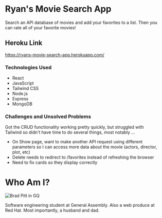 # Ryan's Movie Search App
Search an API database of movies and add your favorites to a list. Then you can rate all of your favorite movies!

## Heroku Link
https://ryans-movie-search-app.herokuapp.com/

### Technologies Used

* React
* JavaScript
* Tailwind CSS
* Node.js
* Express
* MongoDB

### Challenges and Unsolved Problems
Got the CRUD functionality working pretty quickly, but struggled with Tailwind so didn't have time to do several things, most notably ...
* On Show page, want to make another API request using different parameters so I can access more data about the movie (actors, director, plot, etc)
* Delete needs to redirect to /favorites instead of refreshing the browser 
* Need to fix cards so they display correctly

# Who Am I?

![Brad Pitt in GQ](https://media.gq.com/photos/5d7a6225559fc00008f2212b/master/w_2000,h_2739,c_limit/brad-pitt-gq-cover-october-2019-02.jpg)

Software engineering student at General Assembly. Also a web produce at Red Hat. Most importantly, a husband and dad.

